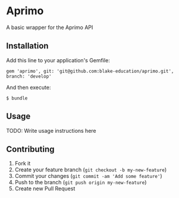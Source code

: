 # Aprimo

A basic wrapper for the Aprimo API

## Installation

Add this line to your application's Gemfile:

    gem 'aprimo', git: 'git@github.com:blake-education/aprimo.git', branch: 'develop'

And then execute:

    $ bundle

## Usage

TODO: Write usage instructions here

## Contributing

1. Fork it
2. Create your feature branch (`git checkout -b my-new-feature`)
3. Commit your changes (`git commit -am 'Add some feature'`)
4. Push to the branch (`git push origin my-new-feature`)
5. Create new Pull Request
